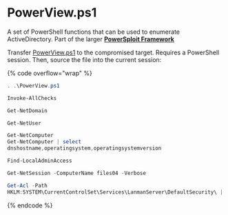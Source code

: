 # PowerView.ps1

A set of PowerShell functions that can be used to enumerate ActiveDirectory. Part of the larger [**PowerSploit Framework**](https://github.com/PowerShellMafia/PowerSploit)

Transfer [PowerView.ps1](https://raw.githubusercontent.com/PowerShellMafia/PowerSploit/master/Recon/PowerView.ps1) to the compromised target. Requires a PowerShell session. Then, source the file into the current session:

{% code overflow="wrap" %}
```powershell
. .\PowerView.ps1

Invoke-AllChecks

Get-NetDomain

Get-NetUser

Get-NetComputer
Get-NetComputer | select 
dnshostname,operatingsystem,operatingsystemversion

Find-LocalAdminAccess 

Get-NetSession -ComputerName files04 -Verbose 

Get-Acl -Path 
HKLM:SYSTEM\CurrentControlSet\Services\LanmanServer\DefaultSecurity\ | fl 


```
{% endcode %}
